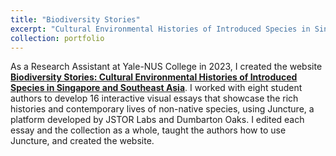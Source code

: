 ```yaml
---
title: "Biodiversity Stories"
excerpt: "Cultural Environmental Histories of Introduced Species in Singapore and Southeast Asia <br/> [![](images/Biodiversity Stories homepage.jpeg')](https://www.juncture-digital.org/Digital-Scholarship-NUS-Libraries/biodiversitystories/)>"
collection: portfolio
---
```


As a Research Assistant at Yale-NUS College in 2023, I created the website <b>[Biodiversity Stories: Cultural Environmental Histories of Introduced Species in Singapore and Southeast Asia](https://www.juncture-digital.org/Digital-Scholarship-NUS-Libraries/biodiversitystories/)</b>. I worked with eight student authors to develop 16 interactive visual essays that showcase the rich histories and contemporary lives of non-native species, using Juncture, a platform developed by JSTOR Labs and Dumbarton Oaks. I edited each essay and the collection as a whole, taught the authors how to use Juncture, and created the website.
